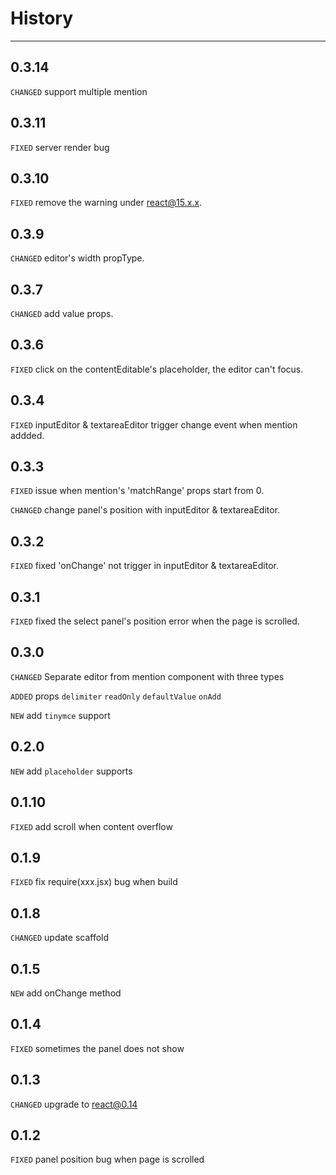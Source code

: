 # History

---

## 0.3.14
`CHANGED` support multiple mention

## 0.3.11
`FIXED` server render bug


## 0.3.10
`FIXED` remove the warning under react@15.x.x.

## 0.3.9
`CHANGED` editor's width propType.

## 0.3.7
`CHANGED` add value props.

## 0.3.6
`FIXED` click on the contentEditable's placeholder, the editor can't focus.  


## 0.3.4
`FIXED` inputEditor & textareaEditor trigger change event when mention addded.

## 0.3.3
`FIXED` issue when mention's 'matchRange' props start from 0.

`CHANGED` change panel's position with inputEditor & textareaEditor.

## 0.3.2
`FIXED` fixed 'onChange' not trigger in inputEditor & textareaEditor.  

## 0.3.1

`FIXED` fixed the select panel's position error when the page is scrolled.

## 0.3.0
`CHANGED` Separate editor from mention component with three types

`ADDED` props `delimiter` `readOnly` `defaultValue` `onAdd`

`NEW` add `tinymce` support


## 0.2.0
`NEW` add `placeholder` supports

## 0.1.10
`FIXED` add scroll when content overflow

## 0.1.9
`FIXED` fix require(xxx.jsx) bug when build

## 0.1.8
`CHANGED` update scaffold

## 0.1.5
`NEW` add onChange method

## 0.1.4
`FIXED` sometimes the panel does not show

## 0.1.3

`CHANGED` upgrade to react@0.14

## 0.1.2

`FIXED` panel position bug when page is scrolled
